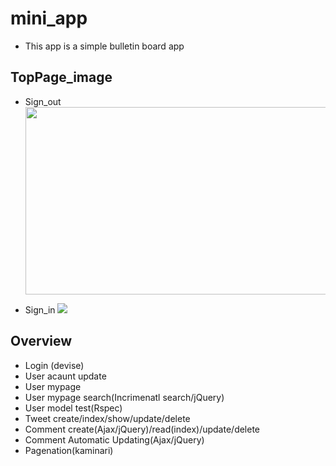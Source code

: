 # mini_app
  * This app is a simple bulletin board app

## TopPage_image
* Sign_out 
<img src="https://i.gyazo.com/311f46d4f819b1f5e6f1ff70670297a0.png
" width="500px" height="300px">

* Sign_in
![](https://i.gyazo.com/c082fe926bcd029cf4aa322db4b3398d.png)



## Overview
  * Login (devise)
  * User acaunt update
  * User mypage 
  * User mypage search(Incrimenatl search/jQuery)
  * User model test(Rspec)
  * Tweet create/index/show/update/delete
  * Comment create(Ajax/jQuery)/read(index)/update/delete
  * Comment Automatic Updating(Ajax/jQuery)
  * Pagenation(kaminari)

